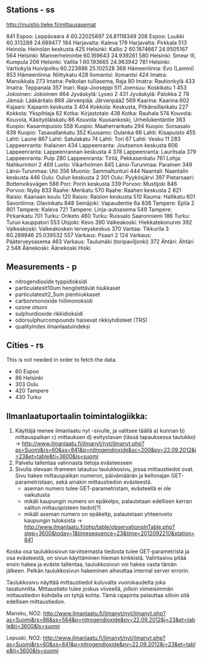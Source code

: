 

Stations - ss
-------------
http://muistio.tieke.fi/mittausasemat

841        Espoo: Leppävaara 4    60.22025897    24.81118349
208        Espoo: Luukki       60.313288    24.689477
184        Harjavalta: Kaleva
179        Harjavalta: Pirkkala
513        Heinola: Heinolan keskusta
425        Helsinki: Kallio 2    60.1874667    24.9505167
564        Helsinki: Mannerheimintie    60.169643    24.939261
580        Helsinki: Smear III, Kumpula
206        Helsinki: Vallila 1    60.193665    24.963942
781        Helsinki: Vartiokylä Huivipolku    60.223886    25.102528
368        Hämeenlinna: Evo (Lammi)
853        Hämeenlinna: Niittykatu
428        Ilomantsi: Ilomantsi
424        Imatra: Mansikkala
273        Imatra: Pelkolan tulliasema, Raja
80        Imatra: Rautionkylä
433        Imatra: Teppanala
357        Inari: Raja-Jooseppi
511        Joensuu: Koskikatu 1
453        Jokioinen: Jokioinen
464        Jyväskylä: Lyseo 2
431        Jyväskylä: Palokka 2
78        Jämsä: Lääkäritalo
868        Järvenpää: Järvenpää2
569        Kaarina: Kaarina
602        Kajaani: Kajaanin keskusta 3
404        Kokkola: Keskusta, Pitkänsillankatu
227        Kokkola: Ykspihlaja
62        Kotka: Kirjastotalo
438        Kotka: Rauhala
574        Kouvola: Kouvola, Käsityöläiskatu
86        Kouvola: Kuusankoski, Urheilukentäntie
363        Kuopio: Kasarmipuisto
558        Kuopio: Maaherrankatu
294        Kuopio: Sorsasalo
839        Kuopio: Tasavallankatu
352        Kuusamo: Oulanka
66        Lahti: Kisapuisto
455        Lahti: Laune
867        Lahti: Satulakatu
74        Lahti: Tori
67        Lahti: Vesku 11
283        Lappeenranta: Ihalainen
434        Lappeenranta: Joutsenon keskusta
606        Lappeenranta: Lappeenrannan keskusta 4
378        Lappeenranta: Lauritsala
379        Lappeenranta: Pulp
280        Lappeenranta: Tirilä, Pekkasenkatu
761        Lohja: Nahkurintori 2
469        Luoto: Vikarholmen
845        Länsi-Turunmaa: Parainen
349        Länsi-Turunmaa: Utö
356        Muonio: Sammaltunturi
444        Naantali: Naantalin keskusta
446        Oulu: Oulun keskusta 2
301        Oulu: Pyykösjärvi
397        Pietarsaari: Bottenviksvägen
588        Pori: Porin keskusta
339        Porvoo: Mustijoki
846        Porvoo: Nyby
833        Raahe: Merikatu
570        Raahe: Raahen keskusta 2
821        Raisio: Kaanaan koulu
120        Raisio: Raision keskusta
510        Rauma: Hallikatu
601        Savonlinna: Olavinkatu
848        Seinäjoki: Vapaudentie 6a
838        Tampere: Epila 2
801        Tampere: Kaleva
721        Tampere: Linja-autoasema
549        Tampere: Pirkankatu
701        Turku: Oriketo
460        Turku: Ruissalo Saaronniemi
186        Turku: Turun kauppatori
553        Utsjoki: Kevo
390        Valkeakoski: Hiekkatekonurmi
392        Valkeakoski: Valkeakosken terveyskeskus
370        Vantaa: Tikkurila 3    60.289946    25.039532
557        Varkaus: Psaari 2
124        Varkaus: Pääterveysasema
463        Varkaus: Taulumäki (toripaviljonki)
372        Ähtäri: Ähtäri 2
548        Äänekoski: Äänekoski Hiski


Measurements - p
----------------
- nitrogendioxide		typpidioksidi
- particulateslt10um	hengitettävät hiukkaset
- particulateslt2_5um	pienhiukkaset
- carbonmonoxide		hiilimonoksidi
- ozone					otsoni
- sulphurdioxide		rikkidioksidi
- odorsulphurcompounds	haisevat rikkiyhdisteet (TRS)
- qualityIndex			ilmanlaatuindeksi


Cities - rs
---------
This is not needed in order to fetch the data.

- 60	Espoo
- 86	Helsinki
- 303	Oulu
- 420	Tampere
- 430	Turku

Ilmanlaatuportaalin toimintalogiikka:
--------------------------------------

1) Käyttäjä menee ilmanlaatu nyt -sivulle, ja valitsee täällä
	a) kunnan
	b) mittauspaikan
	c) mittauksen
	d) esitystavan (tässä tapauksessa taulukko)
	-> http://www.ilmanlaatu.fi/ilmanyt/nyt/ilmanyt.php?as=Suomi&rs=60&ss=841&p=nitrogendioxide&sc=200&pv=22.09.2012&j=23&et=table&tj=3600&ls=suomi
2) Palvelu tallentaa valinnasta tietoja evästeeseen
3) Sivulla olevaan iframeen latautuu taulukkosivu, jossa mittaustiedot ovat. Sivu hakee mittauspaikan numeron, päivämäärän ja kellonajan GET-parametristaan, sekä ainakin mittaustiedon evästeestä.
	- aseman numero tulee GET-parametristam, evästeellä ei ole vaikutusta
	- mikäli kaupungin numero on epäkelpo, palautetaan edellisen kerran valitun mittauspisteen tiedot(?)
	- mikäli aseman numero on epäkeltp, palautetaan yhteenveto kaupungin tuloksista
	-> http://www.ilmanlaatu.fi/php/table/observationsInTable.php?step=3600&today=1&timesequence=23&time=2012092210&station=841
	
Koska osa taulukkosivun tarvitsemasta tiedosta tulee GET-parametrista ja osa evästeestä, on sivun käyttäminen hieman kinkkistä. Valintasivu pitää ensin hakea ja eväste tallentaa, taulukkosivun voi hakea vasta tämän jälkeen. Pelkän taulukkosivun hakeminen aiheuttaa internal server errorin.

Taulukkosivu näyttää mittaustiedot kuluvalta vuorokaudelta joka tasatunnilta. Mittaustieto tulee joskus viiveellä, jolloin viimeisimmän mittaustiedon kohdalla on tyhjä kohta. Tämä rajapinta palauttaa silloin sitä edellisen mittaustiedon.

Mansku, NO2:
http://www.ilmanlaatu.fi/ilmanyt/nyt/ilmanyt.php?as=Suomi&rs=86&ss=564&p=nitrogendioxide&pv=22.09.2012&j=23&et=table&tj=3600&ls=suomi

Lepuski, NO2:
http://www.ilmanlaatu.fi/ilmanyt/nyt/ilmanyt.php?as=Suomi&rs=60&ss=841&p=nitrogendioxide&pv=22.09.2012&j=23&et=table&tj=3600&ls=suomi

